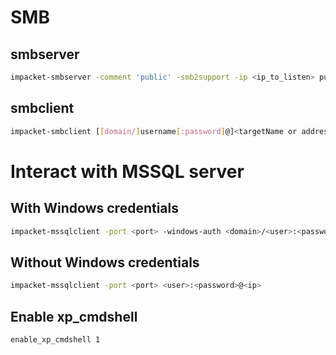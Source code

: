 # SMB
## smbserver
```sh
impacket-smbserver -comment 'public' -smb2support -ip <ip_to_listen> public /tmp
```

## smbclient
```sh
impacket-smbclient [[domain/]username[:password]@]<targetName or address>
```

# Interact with MSSQL server
## With Windows credentials
```sh
impacket-mssqlclient -port <port> -windows-auth <domain>/<user>:<password>@<ip>
```

## Without Windows credentials
```sh
impacket-mssqlclient -port <port> <user>:<password>@<ip>
```

## Enable xp_cmdshell
```sh
enable_xp_cmdshell 1
```

